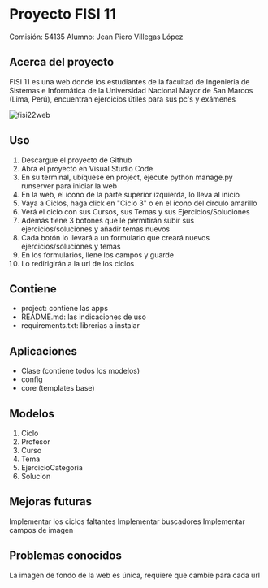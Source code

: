 # Proyecto FISI 11
Comisión: 54135
Alumno: Jean Piero Villegas López

## Acerca del proyecto
FISI 11 es una web donde los estudiantes de la facultad de Ingenieria de Sistemas e Informática de la Universidad Nacional Mayor de San Marcos (Lima, Perú), encuentran ejercicios útiles para sus pc's y exámenes

![fisi22web](https://github.com/pyshots/jeanvillegas/assets/156743660/c47d3b07-e329-4103-a331-59b44a59f3ef)


## Uso
1. Descargue el proyecto de Github
2. Abra el proyecto en Visual Studio Code
3. En su terminal, ubíquese en project, ejecute python manage.py runserver para iniciar la web
4. En la web, el icono de la parte superior izquierda, lo lleva al inicio
5. Vaya a Ciclos, haga click en "Ciclo 3" o en el icono del circulo amarillo
6. Verá el ciclo con sus Cursos, sus Temas y sus Ejercicios/Soluciones 
7. Además tiene 3 botones que le permitirán subir sus ejercicios/soluciones y añadir temas nuevos
8. Cada botón lo llevará a un formulario que creará nuevos ejercicios/soluciones y temas
9. En los formularios, llene los campos y guarde
10. Lo redirigirán a la url de los ciclos

## Contiene
- project: contiene las apps
- README.md: las indicaciones de uso
- requirements.txt: librerias a instalar

## Aplicaciones
- Clase (contiene todos los modelos)
- config
- core (templates base)

## Modelos
1. Ciclo
2. Profesor
3. Curso
4. Tema
5. EjercicioCategoria
6. Solucion

## Mejoras futuras
Implementar los ciclos faltantes
Implementar buscadores
Implementar campos de imagen

## Problemas conocidos
La imagen de fondo de la web es única, requiere que cambie para cada url
